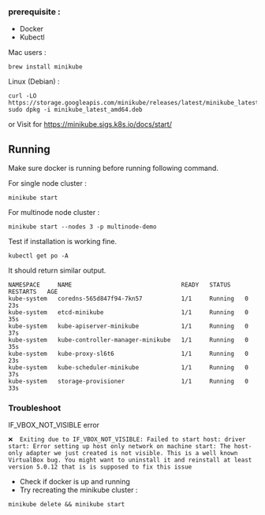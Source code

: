 ### prerequisite :
- Docker
- Kubectl


Mac users : 
```
brew install minikube
```

Linux (Debian) : 
```
curl -LO https://storage.googleapis.com/minikube/releases/latest/minikube_latest_amd64.deb
sudo dpkg -i minikube_latest_amd64.deb
```
or Visit for https://minikube.sigs.k8s.io/docs/start/ 


## Running 
Make sure docker is running before running following command.

For single node cluster :
```
minikube start 
```
For multinode node cluster :
```
minikube start --nodes 3 -p multinode-demo
```

Test if installation is working fine.
```
kubectl get po -A
```

It should return similar output.
```
NAMESPACE     NAME                               READY   STATUS    RESTARTS   AGE
kube-system   coredns-565d847f94-7kn57           1/1     Running   0          23s
kube-system   etcd-minikube                      1/1     Running   0          35s
kube-system   kube-apiserver-minikube            1/1     Running   0          37s
kube-system   kube-controller-manager-minikube   1/1     Running   0          35s
kube-system   kube-proxy-sl6t6                   1/1     Running   0          23s
kube-system   kube-scheduler-minikube            1/1     Running   0          37s
kube-system   storage-provisioner                1/1     Running   0          33s
```

### Troubleshoot

IF_VBOX_NOT_VISIBLE error

```
❌  Exiting due to IF_VBOX_NOT_VISIBLE: Failed to start host: driver start: Error setting up host only network on machine start: The host-only adapter we just created is not visible. This is a well known VirtualBox bug. You might want to uninstall it and reinstall at least version 5.0.12 that is is supposed to fix this issue
```

- Check if docker is up and running 
- Try recreating the minikube cluster :
```
minikube delete && minikube start
```